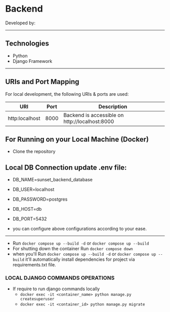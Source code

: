 #  Backend

Developed by:



---

## Technologies

- Python
- Django Framework

---

## URIs and Port Mapping

For local development, the following URIs & ports are used:

| URI            | Port   | Description                                             |
|----------------|--------|---------------------------------------------------------|
| http:localhost | 8000   | Backend is accessible on http://localhost:8000 |


## For Running on your Local Machine (Docker)

- Clone the repository

## Local DB Connection update .env file:

- DB_NAME=sunset_backend_database
- DB_USER=localhost
- DB_PASSWORD=postgres
- DB_HOST=db
- DB_PORT=5432

- you can configure above configurations according to your ease.
---

- Run `docker compose up --build -d` or `docker compose up --build`
- For shutting down the container Run `docker compose down`
- when you'll Run `docker compose up --build -d` or `docker compose up --build` it'll automatically install dependencies for project via requirements.txt file.


### LOCAL DJANGO COMMANDS OPERATIONS ###

- If require to run django commands locally
    - `docker exec -it <container_name> python manage.py createsuperuser`
    - `docker exec -it <container_id> python manage.py migrate`
